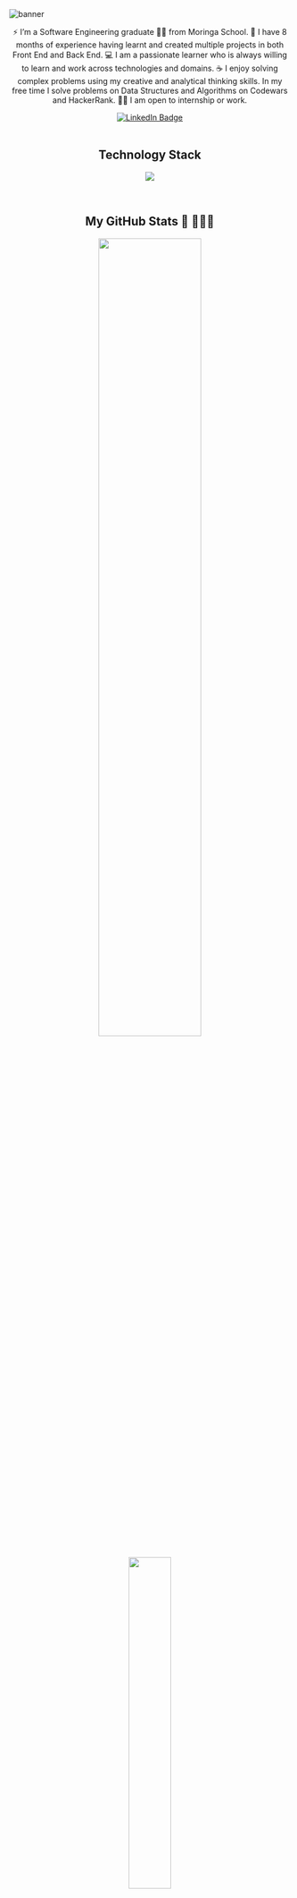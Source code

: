<img src="https://i.ibb.co/QM04jBj/banner.png" alt="banner" border="0" />
<br>
<!-- About Me-->
<p align='center'> ⚡ I’m a Software Engineering graduate 👨‍🎓 from Moringa School. 🔭 I have 8 months of experience having learnt and created multiple projects in both Front End and Back End. 💻 I am a passionate learner who is always willing to learn and work across technologies and domains. ☕ I enjoy solving complex problems using my creative and analytical thinking skills.
    In my free time I solve problems on Data Structures and Algorithms  on Codewars and HackerRank. 👨‍💻 I am open to internship or work.</p>
<!-- <ul> 
  <li> 🔭 I have 8 months of experience having learnt and created multiple projects in both Front End and Back End. </li>
  <li> 💻 I am a passionate learner who is always willing to learn and work across technologies and domains. </li>
  <li>
    ☕ I enjoy solving complex problems using my creative and analytical thinking skills.
    In my free time I solve problems on Data Structures and Algorithms  on Codewars and HackerRank. </li>
  <li> 👨‍💻 I am open to internship or work. </li>
</ul> -->
<!-- Social Links -->
<div align='center'>
  <a href="https://www.linkedin.com/in/patrick-njiru-7569241ba/" target='blank'>
    <img src="https://img.shields.io/badge/LinkedIn-blue?style=for-the-badge&logo=linkedin&logoColor=white" alt="LinkedIn Badge">
  </a>
<!--   <a href="https://www.facebook.com/patorankinglefte/" target='blank'>
    <img src="https://img.shields.io/badge/Facebook-blue?style=for-the-badge&logo=facebook&logoColor=white" alt="Facebook Badge">
  </a> -->
</div>
<br>
<!-- Technologies/Programming Languages -->
<h2 align='center'> Technology Stack </h2>
<p align="center">
  <a href="https://skillicons.dev">
    <img src="https://skillicons.dev/icons?i=react,js,html,css,bootstrap,django,postgres,mysql,sqlite,py,ruby,postman,git,github,vscode">
  </a>
</p>
<br>
<!-- Stats and Top Languages -->
<h2 align='center'> My GitHub Stats 🐅  🐾🐾🐾 </h2>
<p align='center'>
  <a href='https://github-readme-stats.vercel.app/api?username=Patrick-Njiru&count_private=true&show_icons=true&theme=merko&line_height=40'>
    <img src='https://github-readme-stats.vercel.app/api?username=Patrick-Njiru&count_private=true&show_icons=true&theme=merko&line_height=40' width='60.5%'>
  </a>
  <a href='https://github-readme-stats.vercel.app/api/top-langs/?username=Patrick-Njiru&size_weight=0.5&count_weight=0.5&theme=merko'>
    <img width='39%' src='https://github-readme-stats.vercel.app/api/top-langs/?username=Patrick-Njiru&size_weight=0.5&count_weight=0.5&theme=merko'>
  </a>
</p>
<!-- GitHub Streak -->
<p align='center' >
  <a href='https://github-readme-streak-stats.herokuapp.com?user=Patrick-Njiru&theme=merko&card_width=500'>
    <img width='60%' src='https://github-readme-streak-stats.herokuapp.com?user=Patrick-Njiru&theme=merko'>
  </a>
</p>




<!-- Links -->

<!-- <p> You can reach me on <a href="https://www.linkedin.com/in/patrick-njiru-7569241ba/" target="_blank">
  LinkedIn </a> or <a href="https://www.facebook.com/patorankinglefte/" target="_blank"> Facebook </a>
</p> -->

 <!-- ![Patrick's GitHub stats](https://github-readme-stats.vercel.app/api?username=Patrick-Njiru&count_private=true&show_icons=true&theme=merko&line_height=40) -->
 
 <!-- [![Top Langs](https://github-readme-stats.vercel.app/api/top-langs/?username=Patrick-Njiru&size_weight=0&count_weight=1&langs_count=6&theme=merko)](https://github.com/Patrick-Njiru/github-readme-stats) -->
 
 <!--   [![GitHub Streak](https://github-readme-streak-stats.herokuapp.com?user=Patrick-Njiru&theme=merko&exclude_days=Sun%2CSat&card_width=500)](https://git.io/streak-stats) -->
 
 <!-- [![GitHub Streak](https://github-readme-streak-stats.herokuapp.com?user=Patrick-Njiru&theme=merko&exclude_days=Sun%2CSat&card_width=500)](https://git.io/streak-stats) -->
 
<!--  [![trophy](https://github-profile-trophy.vercel.app/?username=Patrick-Njiru&theme=juicyfresh&margin-w=30&margin-h=20)](https://github.com/Patrick-Njiru/github-profile-trophy) -->
 
<!-- ![](https://komarev.com/ghpvc/?username=Patrick-Njiru&style=flat-square) -->

<!-- <h2 align='center'> Trophies </h2>
<p align="center">
  <a href='https://github-profile-trophy.vercel.app/?username=Patrick-Njiru&theme=juicyfresh&margin-w=30&margin-h=20'>
    <img src='https://github-profile-trophy.vercel.app/?username=Patrick-Njiru&theme=juicyfresh&margin-w=30&margin-h=20'>
  </a>
</p> -->
